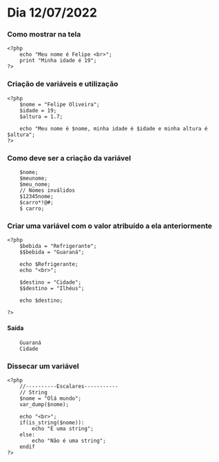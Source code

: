 # Dia 12/07/2022
### Como mostrar na tela
```
<?php
    echo "Meu nome é Felipe <br>";
    print "Minha idade é 19";
?> 
```
### Criação de variáveis e utilização
```
<?php
    $nome = "Felipe Oliveira";
    $idade = 19;
    $altura = 1.7;

    echo "Meu nome é $nome, minha idade é $idade e minha altura é $altura";
?>
```

### Como deve ser a criação da variável
```
    $nome;
    $meunome;
    $meu_nome;
    // Nomes inválidos
    $12345nome;
    $carro*!@#;
    $ carro;
```
### Criar uma variável com o valor atribuído a ela anteriormente 
```
<?php
    $bebida = "Refrigerante";
    $$bebida = "Guaraná";

    echo $Refrigerante;
    echo "<br>";

    $destino = "Cidade";
    $$destino = "Ilhéus";

    echo $destino;

?>
``` 
#### Saída
```
    Guaraná
    Cidade
```
### Dissecar um variável 
```
<?php
    //----------Escalares-----------
    // String
    $nome = "Olá mundo";
    var_dump($nome);

    echo "<br>";
    if(is_string($nome)):
        echo "É uma string";
    else:
        echo "Não é uma string";
    endif        
?>
```